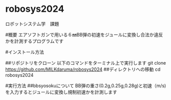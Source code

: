 # robosys2024
ロボットシステム学　課題

#概要
エアソフトガンで用いる６㎜BB弾の初速をジュールに変換し合法か違反かを計測するプログラムです

#インストール方法

##リポジトリをクローン
以下のコマンドをターミナル上で実行します
git clone https://github.com/MILKdaruma/robosys2024
##ディレクトリへの移動
cd robosys2024

#実行方法
##bbsyosokuについて
BB弾の重さ(0.2g,0.25g,0.28g)と初速（m/s)を入力するとジュールに変換し規制初速かを計測します
